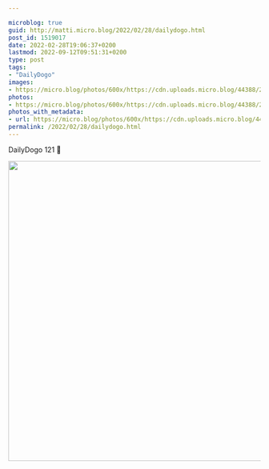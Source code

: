 ```yaml
---

microblog: true
guid: http://matti.micro.blog/2022/02/28/dailydogo.html
post_id: 1519017
date: 2022-02-28T19:06:37+0200
lastmod: 2022-09-12T09:51:31+0200
type: post
tags:
- "DailyDogo"
images:
- https://micro.blog/photos/600x/https://cdn.uploads.micro.blog/44388/2022/efa96baf70.jpg
photos:
- https://micro.blog/photos/600x/https://cdn.uploads.micro.blog/44388/2022/efa96baf70.jpg
photos_with_metadata:
- url: https://micro.blog/photos/600x/https://cdn.uploads.micro.blog/44388/2022/efa96baf70.jpg
permalink: /2022/02/28/dailydogo.html
---
```

DailyDogo 121 🐶

<img src="/media/uploads/2022/efa96baf70.jpg" width="600" height="600" alt="" />
